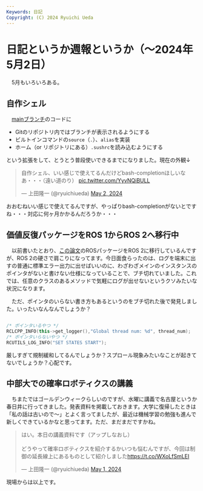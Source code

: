 ```yaml
---
Keywords: 日記
Copyright: (C) 2024 Ryuichi Ueda
---
```


# 日記というか週報というか（〜2024年5月2日）

　5月もいろいろある。

## 自作シェル

　[mainブランチ](https://github.com/shellgei/rusty_bash)のコードに

* Gitのリポジトリ内ではブランチが表示されるようにする
* ビルトインコマンドの`source`（`.`）、`alias`を実装
* ホーム（or リポジトリにある）`.sushrc`を読み込むようにする

という拡張をして、とうとう普段使いできるまでになりました。現在の外観↓

<blockquote class="twitter-tweet"><p lang="ja" dir="ltr">自作シェル、いい感じで使えてるんだけどbash-completionほしいなあ・・・（遠い道のり） <a href="https://t.co/YyvNQiBULL">pic.twitter.com/YyvNQiBULL</a></p>&mdash; 上田隆一 (@ryuichiueda) <a href="https://twitter.com/ryuichiueda/status/1785985897458180437?ref_src=twsrc%5Etfw">May 2, 2024</a></blockquote> <script async src="https://platform.twitter.com/widgets.js" charset="utf-8"></script>

おおむねいい感じで使えてるんですが、やっぱりbash-completionがないとですね・・・対応に何ヶ月かかるんだろうか・・・

## 価値反復パッケージをROS 1からROS 2へ移行中

　以前書いたとおり、[この論文](https://www.fujipress.jp/jrm/rb/robot003500061489/)のROSパッケージをROS 2に移行しているんですが、ROS 2の硬さで肩こりになってます。今日面食らったのは、ログを端末に出すの普通に標準エラー出力に出せばいいのに、わざわざメインのインスタンスのポインタがないと書けない仕様になっていることで、ブチ切れていました。これでは、任意のクラスのあるメソッドで気軽にログが出せないというクソみたいな状況になります。


　ただ、ポインタのいらない書き方もあるというのをブチ切れた後で発見しました。いったいなんなんでしょうか？

```cpp

/* ポインタいるやつ */
RCLCPP_INFO(this->get_logger(),"Global thread num: %d", thread_num);
/* ポインタいらないやつ */
RCUTILS_LOG_INFO("SET STATES START");
```

厳しすぎて規制緩和してるんでしょうか？スプロール現象みたいなことが起きてないでしょうか？心配です。

## 中部大での確率ロボティクスの講義

　ちまたではゴールデンウィークらしいのですが、水曜に講義で名古屋というか春日井に行ってきました。発表資料を掲載しておきます。大学に復帰したときは「私の話は古いので〜」とよく言ってましたが、最近は機械学習の勉強も進んで新しくできているかなと思ってます。ただ、まだまだですかね。

<blockquote class="twitter-tweet"><p lang="ja" dir="ltr">はい。本日の講義資料です（アップしなおし）<br><br>どうやって確率ロボティクスを紹介するかいつも悩むんですが、今回は制御の延長線上にあるものとして紹介しました<a href="https://t.co/WXoLfSmLEI">https://t.co/WXoLfSmLEI</a></p>&mdash; 上田隆一 (@ryuichiueda) <a href="https://twitter.com/ryuichiueda/status/1785586392875331791?ref_src=twsrc%5Etfw">May 1, 2024</a></blockquote> <script async src="https://platform.twitter.com/widgets.js" charset="utf-8"></script>

現場からは以上です。
